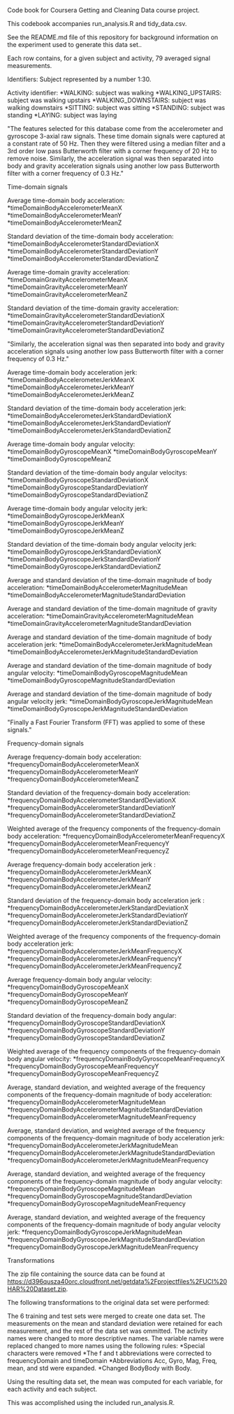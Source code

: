 Code book for Coursera Getting and Cleaning Data course project.

This codebook accompanies run_analysis.R and tidy_data.csv.

See the README.md file of this repository for background information on the experiment used to generate this data set..

Each row contains, for a given subject and activity, 79 averaged signal measurements.

Identifiers:
Subject represented by a number 1:30.

Activity identifier:
*WALKING: subject was walking
*WALKING_UPSTAIRS: subject was walking upstairs
*WALKING_DOWNSTAIRS: subject was walking downstairs
*SITTING: subject was sitting
*STANDING: subject was standing
*LAYING: subject was laying

"The features selected for this database come from the accelerometer and gyroscope 3-axial raw signals. These time domain signals were captured at a constant rate of 50 Hz. Then they were filtered using a median filter and a 3rd order low pass Butterworth filter with a corner frequency of 20 Hz to remove noise. Similarly, the acceleration signal was then separated into body and gravity acceleration signals using another low pass Butterworth filter with a corner frequency of 0.3 Hz."

Time-domain signals

Average time-domain body acceleration:
*timeDomainBodyAccelerometerMeanX
*timeDomainBodyAccelerometerMeanY
*timeDomainBodyAccelerometerMeanZ

Standard deviation of the time-domain body acceleration:
*timeDomainBodyAccelerometerStandardDeviationX
*timeDomainBodyAccelerometerStandardDeviationY
*timeDomainBodyAccelerometerStandardDeviationZ

Average time-domain gravity acceleration:
*timeDomainGravityAccelerometerMeanX
*timeDomainGravityAccelerometerMeanY
*timeDomainGravityAccelerometerMeanZ

Standard deviation of the time-domain gravity acceleration:
*timeDomainGravityAccelerometerStandardDeviationX
*timeDomainGravityAccelerometerStandardDeviationY
*timeDomainGravityAccelerometerStandardDeviationZ

"Similarly, the acceleration signal was then separated into body and gravity acceleration signals using another low pass Butterworth filter with a corner frequency of 0.3 Hz."

Average time-domain body acceleration jerk:
*timeDomainBodyAccelerometerJerkMeanX
*timeDomainBodyAccelerometerJerkMeanY
*timeDomainBodyAccelerometerJerkMeanZ

Standard deviation of the time-domain body acceleration jerk:
*timeDomainBodyAccelerometerJerkStandardDeviationX
*timeDomainBodyAccelerometerJerkStandardDeviationY
*timeDomainBodyAccelerometerJerkStandardDeviationZ

Average time-domain body angular velocity:
*timeDomainBodyGyroscopeMeanX
*timeDomainBodyGyroscopeMeanY
*timeDomainBodyGyroscopeMeanZ

Standard deviation of the time-domain body angular velocitys:
*timeDomainBodyGyroscopeStandardDeviationX
*timeDomainBodyGyroscopeStandardDeviationY
*timeDomainBodyGyroscopeStandardDeviationZ

Average time-domain body angular velocity jerk:
*timeDomainBodyGyroscopeJerkMeanX
*timeDomainBodyGyroscopeJerkMeanY
*timeDomainBodyGyroscopeJerkMeanZ

Standard deviation of the time-domain body angular velocity jerk:
*timeDomainBodyGyroscopeJerkStandardDeviationX
*timeDomainBodyGyroscopeJerkStandardDeviationY
*timeDomainBodyGyroscopeJerkStandardDeviationZ

Average and standard deviation of the time-domain magnitude of body acceleration:
*timeDomainBodyAccelerometerMagnitudeMean
*timeDomainBodyAccelerometerMagnitudeStandardDeviation

Average and standard deviation of the time-domain magnitude of gravity acceleration:
*timeDomainGravityAccelerometerMagnitudeMean
*timeDomainGravityAccelerometerMagnitudeStandardDeviation

Average and standard deviation of the time-domain magnitude of body acceleration jerk:
*timeDomainBodyAccelerometerJerkMagnitudeMean
*timeDomainBodyAccelerometerJerkMagnitudeStandardDeviation

Average and standard deviation of the time-domain magnitude of body angular velocity:
*timeDomainBodyGyroscopeMagnitudeMean
*timeDomainBodyGyroscopeMagnitudeStandardDeviation

Average and standard deviation of the time-domain magnitude of body angular velocity jerk:
*timeDomainBodyGyroscopeJerkMagnitudeMean
*timeDomainBodyGyroscopeJerkMagnitudeStandardDeviation

"Finally a Fast Fourier Transform (FFT) was applied to some of these signals."

Frequency-domain signals

Average frequency-domain body acceleration:
*frequencyDomainBodyAccelerometerMeanX
*frequencyDomainBodyAccelerometerMeanY
*frequencyDomainBodyAccelerometerMeanZ

Standard deviation of the frequency-domain body acceleration:
*frequencyDomainBodyAccelerometerStandardDeviationX
*frequencyDomainBodyAccelerometerStandardDeviationY
*frequencyDomainBodyAccelerometerStandardDeviationZ

Weighted average of the frequency components of the frequency-domain body acceleration:
*frequencyDomainBodyAccelerometerMeanFrequencyX
*frequencyDomainBodyAccelerometerMeanFrequencyY
*frequencyDomainBodyAccelerometerMeanFrequencyZ

Average frequency-domain body acceleration jerk :
*frequencyDomainBodyAccelerometerJerkMeanX
*frequencyDomainBodyAccelerometerJerkMeanY
*frequencyDomainBodyAccelerometerJerkMeanZ

Standard deviation of the frequency-domain body acceleration jerk :
*frequencyDomainBodyAccelerometerJerkStandardDeviationX
*frequencyDomainBodyAccelerometerJerkStandardDeviationY
*frequencyDomainBodyAccelerometerJerkStandardDeviationZ

Weighted average of the frequency components of the frequency-domain body acceleration jerk:
*frequencyDomainBodyAccelerometerJerkMeanFrequencyX
*frequencyDomainBodyAccelerometerJerkMeanFrequencyY
*frequencyDomainBodyAccelerometerJerkMeanFrequencyZ

Average frequency-domain body angular velocity:
*frequencyDomainBodyGyroscopeMeanX
*frequencyDomainBodyGyroscopeMeanY
*frequencyDomainBodyGyroscopeMeanZ

Standard deviation of the frequency-domain body angular:
*frequencyDomainBodyGyroscopeStandardDeviationX
*frequencyDomainBodyGyroscopeStandardDeviationY
*frequencyDomainBodyGyroscopeStandardDeviationZ

Weighted average of the frequency components of the frequency-domain body angular velocity:
*frequencyDomainBodyGyroscopeMeanFrequencyX
*frequencyDomainBodyGyroscopeMeanFrequencyY
*frequencyDomainBodyGyroscopeMeanFrequencyZ

Average, standard deviation, and weighted average of the frequency components of the frequency-domain magnitude of body acceleration:
*frequencyDomainBodyAccelerometerMagnitudeMean
*frequencyDomainBodyAccelerometerMagnitudeStandardDeviation
*frequencyDomainBodyAccelerometerMagnitudeMeanFrequency

Average, standard deviation, and weighted average of the frequency components of the frequency-domain magnitude of body acceleration jerk:
*frequencyDomainBodyAccelerometerJerkMagnitudeMean
*frequencyDomainBodyAccelerometerJerkMagnitudeStandardDeviation
*frequencyDomainBodyAccelerometerJerkMagnitudeMeanFrequency

Average, standard deviation, and weighted average of the frequency components of the frequency-domain magnitude of body angular velocity:
*frequencyDomainBodyGyroscopeMagnitudeMean
*frequencyDomainBodyGyroscopeMagnitudeStandardDeviation
*frequencyDomainBodyGyroscopeMagnitudeMeanFrequency

Average, standard deviation, and weighted average of the frequency components of the frequency-domain magnitude of body angular velocity jerk:
*frequencyDomainBodyGyroscopeJerkMagnitudeMean
*frequencyDomainBodyGyroscopeJerkMagnitudeStandardDeviation
*frequencyDomainBodyGyroscopeJerkMagnitudeMeanFrequency

Transformations

The zip file containing the source data can be found at https://d396qusza40orc.cloudfront.net/getdata%2Fprojectfiles%2FUCI%20HAR%20Dataset.zip.

The following transformations to the original data set were performed:

The 6 training and test sets were merged to create one data set.
The measurements on the mean and standard deviation were retained for each measurement, and the rest of the data set was ommitted.
The activity names were changed to more descriptive names.
The variable names were replaced changed to more names using the following rules:
*Special characters were removed
*The f and t abbreviations were corrected to frequencyDomain and timeDomain
*Abbreviations Acc, Gyro, Mag, Freq, mean, and std were expanded.
*Changed BodyBody with Body.

Using the resulting data set, the mean was computed for each variable, for each activity and each subject.

This was accomplished using the included run_analysis.R.